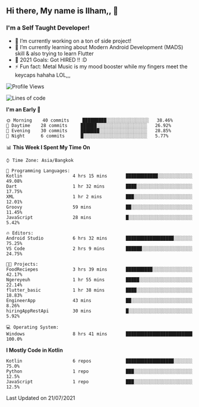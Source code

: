 ## Hi there, My name is Ilham,, 👋


### I'm a Self Taught Developer!
- 🔭 I’m currently working on a ton of side project!
- 🌱 I’m currently learning about Modern Android Development (MADS) skill & also trying to learn Flutter
- 🥅 2021 Goals: Got HIRED !! :D
- ⚡ Fun fact: Metal Music is my mood booster while my fingers meet the keycaps hahaha LOL,,, 



<!--START_SECTION:waka-->
![Profile Views](http://img.shields.io/badge/Profile%20Views-3-blue)

![Lines of code](https://img.shields.io/badge/From%20Hello%20World%20I%27ve%20Written-376095%20lines%20of%20code-blue)

**I'm an Early 🐤** 

```text
🌞 Morning    40 commits     █████████░░░░░░░░░░░░░░░░   38.46% 
🌆 Daytime    28 commits     ██████░░░░░░░░░░░░░░░░░░░   26.92% 
🌃 Evening    30 commits     ███████░░░░░░░░░░░░░░░░░░   28.85% 
🌙 Night      6 commits      █░░░░░░░░░░░░░░░░░░░░░░░░   5.77%

```


📊 **This Week I Spent My Time On** 

```text
⌚︎ Time Zone: Asia/Bangkok

💬 Programming Languages: 
Kotlin                   4 hrs 15 mins       ████████████░░░░░░░░░░░░░   49.08% 
Dart                     1 hr 32 mins        ████░░░░░░░░░░░░░░░░░░░░░   17.75% 
XML                      1 hr 2 mins         ███░░░░░░░░░░░░░░░░░░░░░░   12.01% 
Groovy                   59 mins             ██░░░░░░░░░░░░░░░░░░░░░░░   11.45% 
JavaScript               28 mins             █░░░░░░░░░░░░░░░░░░░░░░░░   5.42%

🔥 Editors: 
Android Studio           6 hrs 32 mins       ██████████████████░░░░░░░   75.25% 
VS Code                  2 hrs 9 mins        ██████░░░░░░░░░░░░░░░░░░░   24.75%

🐱‍💻 Projects: 
FoodReciepes             3 hrs 39 mins       ██████████░░░░░░░░░░░░░░░   42.17% 
Ngereyeuh                1 hr 55 mins        █████░░░░░░░░░░░░░░░░░░░░   22.14% 
flutter_basic            1 hr 38 mins        ████░░░░░░░░░░░░░░░░░░░░░   18.83% 
EngineerApp              43 mins             ██░░░░░░░░░░░░░░░░░░░░░░░   8.26% 
hiringAppRestApi         30 mins             █░░░░░░░░░░░░░░░░░░░░░░░░   5.92%

💻 Operating System: 
Windows                  8 hrs 41 mins       █████████████████████████   100.0%

```

**I Mostly Code in Kotlin** 

```text
Kotlin                   6 repos             ██████████████████░░░░░░░   75.0% 
Python                   1 repo              ███░░░░░░░░░░░░░░░░░░░░░░   12.5% 
JavaScript               1 repo              ███░░░░░░░░░░░░░░░░░░░░░░   12.5%

```



 Last Updated on 21/07/2021
<!--END_SECTION:waka-->
